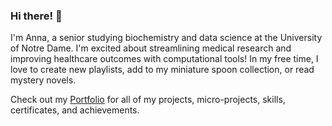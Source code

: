 ### Hi there! 👋

I'm Anna, a senior studying biochemistry and data science at the University of Notre Dame. I'm excited about streamlining medical research and improving healthcare outcomes with computational tools! In my free time, I love to create new playlists, add to my miniature spoon collection, or read mystery novels.

Check out my [Portfolio](https://annamccartan3.github.io/projects/) for all of my projects, micro-projects, skills, certificates, and achievements.
